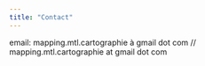 ```yaml
---
title: "Contact"
---
```

email: mapping.mtl.cartographie à gmail dot com // mapping.mtl.cartographie at gmail dot com
